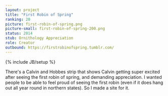 ```yaml
---
layout: project
title: "First Robin of Spring"
ranking: 20
picture: first-robin-of-spring.png
picture-small: first-robin-of-spring-200.png
status: 2014
stub: Ornithology Appreciation
role: Creator
outbound: https://firstrobinofspring.tumblr.com/
---
```

{% include JB/setup %}

There's a Calvin and Hobbes strip that shows Calvin getting super excited after seeing the first robin of spring, and demanding appreciation. I wanted people to be able to feel proud of seeing the first robin (even if it does hang out all year round in northern states). So I made a site for it.